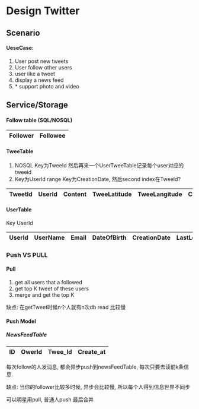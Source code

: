 # Design Twitter
## Scenario

#### UeseCase:
1. User post new tweets
2. User follow other users
3. user like  a tweet
4. display a news feed
5. \* support photo and video


## Service/Storage
#### Follow table (SQL/NOSQL)
|Follower|Followee|
|---|---|
#### TweeTable 
1. NOSQL Key为TweeId 然后再来一个UserTweeTable记录每个user对应的tweeid
2. Key为UserId range Key为CreationDate, 然后second index在TweeId?

|TweetId|UserId|Content|TweeLatitude|TweeLangitude|CreationDate|
|---|---|---|---|---|---|

#### UserTable
Key UserId

|UserId|UserName|Email|DateOfBirth|CreationDate|LastLogin|
|---|---|---|---|---|---|


### Push VS PULL
#### Pull
1. get all users that a followed
2. get top K tweet of these users
3. merge and get the top K

缺点: 在getTweet时候n个人就有n次db read 比较慢

#### Push Model
##### NewsFeedTable
|ID|OwerId|Twee_Id|Create_at|
|---|---|---|---|

每次follow的人发消息, 都会异步push到newsFeedTable, 每次只要去读前k条信息.

缺点: 当你的follower比较多时候, 异步会比较慢, 所以每个人得到信息世界不同步

可以明星用pull, 普通人push 最后合并

